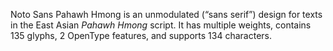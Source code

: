 Noto Sans Pahawh Hmong is an unmodulated (“sans serif”) design for texts in the East Asian _Pahawh Hmong_ script. It has multiple weights, contains 135 glyphs, 2 OpenType features, and supports 134 characters.